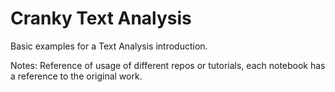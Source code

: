 # Cranky Text Analysis

Basic examples for a Text Analysis introduction.

Notes: Reference of usage of different repos or tutorials, each notebook has a reference to the original work.
